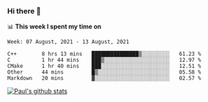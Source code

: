 ### Hi there 👋

📊 **This week I spent my time on**
<!--START_SECTION:waka-->
```text
Week: 07 August, 2021 - 13 August, 2021

C++        8 hrs 13 mins   ███████████████▒░░░░░░░░░   61.23 % 
C          1 hr 44 mins    ███▒░░░░░░░░░░░░░░░░░░░░░   12.97 % 
CMake      1 hr 40 mins    ███░░░░░░░░░░░░░░░░░░░░░░   12.51 % 
Other      44 mins         █▒░░░░░░░░░░░░░░░░░░░░░░░   05.58 % 
Markdown   20 mins         ▓░░░░░░░░░░░░░░░░░░░░░░░░   02.57 % 
```
<!--END_SECTION:waka-->


[![Paul's github stats](https://github-readme-stats.vercel.app/api?username=mickeyouyou&theme=dracula&show_icons=true)](https://github.com/anuraghazra/github-readme-stats)
